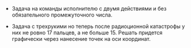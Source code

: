* Задача на команды исполнителю с двумя действиями и без обязательного промежуточного числа.

* Задача с трехрукими но теперь после радиоционной катастрофы у них не ровно 17 пальцев, а не больше 15. Решать придется графически через нанесение точек на оси координат.